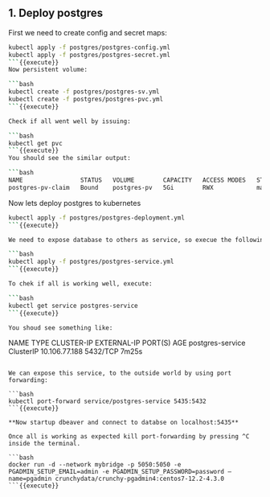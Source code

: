 ## 1. Deploy postgres

First we need to create config and secret maps:
```bash
kubectl apply -f postgres/postgres-config.yml
kubectl apply -f postgres/postgres-secret.yml
```{{execute}}
Now persistent volume:

```bash
kubectl create -f postgres/postgres-sv.yml
kubectl create -f postgres/postgres-pvc.yml
```{{execute}}

Check if all went well by issuing:

```bash
kubectl get pvc
```{{execute}}
You should see the similar output:

```bash
NAME                STATUS   VOLUME        CAPACITY   ACCESS MODES   STORAGECLASS   AGE
postgres-pv-claim   Bound    postgres-pv   5Gi        RWX            manual         35s
```

Now lets deploy postgres to kubernetes

```bash
kubectl apply -f postgres/postgres-deployment.yml
```{{execute}}

We need to expose database to others as service, so execue the following command:

```bash
kubectl apply -f postgres/postgres-service.yml
```{{execute}}

To chek if all is working well, execute:

```bash
kubectl get service postgres-service
```{{execute}}

You shoud see something like:

```
NAME               TYPE        CLUSTER-IP      EXTERNAL-IP   PORT(S)    AGE
postgres-service   ClusterIP   10.106.77.188   <none>        5432/TCP   7m25s
```

We can expose this service, to the outside world by using port forwarding:

```bash
kubectl port-forward service/postgres-service 5435:5432
```{{execute}}

**Now startup dbeaver and connect to databse on localhost:5435**

Once all is working as expected kill port-forwarding by pressing ^C inside the terminal.
  
```bash 
docker run -d --network mybridge -p 5050:5050 -e PGADMIN_SETUP_EMAIL=admin -e PGADMIN_SETUP_PASSWORD=password —name=pgadmin crunchydata/crunchy-pgadmin4:centos7-12.2-4.3.0
```{{execute}}
